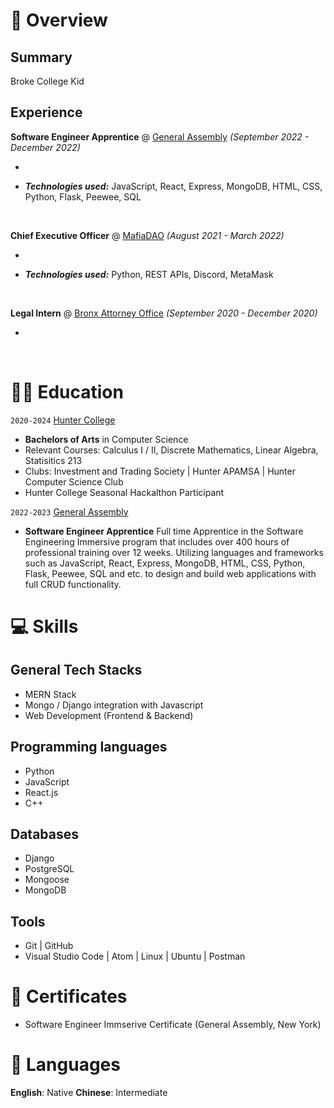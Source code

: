 # 📖 Overview

## Summary

Broke College Kid


## Experience

**Software Engineer Apprentice** @ [General Assembly](https://generalassemb.ly/) _(September 2022 - December 2022)_

- 

- _**Technologies used:**_ JavaScript, React, Express, MongoDB, HTML, CSS, Python, Flask, Peewee, SQL

&nbsp;

**Chief Executive Officer** @ [MafiaDAO](MafiDAO) _(August 2021 - March 2022)_

- 

- _**Technologies used:**_ Python, REST APIs, Discord, MetaMask

&nbsp;

**Legal Intern** @ [Bronx Attorney Office](https://www.bronxda.nyc.gov/html/home/home.shtml) _(September 2020 - December 2020)_

- 

&nbsp;


# 👨‍🎓 Education

`2020-2024` [Hunter College](https://hunter.cuny.edu/)
- **Bachelors of Arts** in Computer Science
- Relevant Courses: Calculus I / II, Discrete Mathematics, Linear Algebra, Statisitics 213
- Clubs: Investment and Trading Society | Hunter APAMSA | Hunter Computer Science Club
- Hunter College Seasonal Hackalthon Participant



`2022-2023` [General Assembly](https://www.ncku.edu.tw/index.php?Lang=en)
- **Software Engineer Apprentice** Full time Apprentice in the Software Engineering Immersive program that includes over 400 hours of professional training over 12 weeks. Utilizing languages and frameworks such as JavaScript, React, Express, MongoDB, HTML, CSS, Python, Flask, Peewee, SQL and etc. to design and build web applications with full CRUD functionality.

# 💻 Skills

## General Tech Stacks
- MERN Stack
- Mongo / Django integration with Javascript
- Web Development (Frontend & Backend)

## Programming languages
- Python
- JavaScript
- React.js
- C++

## Databases
- Django
- PostgreSQL
- Mongoose
- MongoDB

## Tools 
- Git | GitHub
- Visual Studio Code | Atom | Linux | Ubuntu | Postman

# 🥇 Certificates
- Software Engineer Immserive Certificate (General Assembly, New York)

# 💬 Languages
**English**: Native
**Chinese**: Intermediate